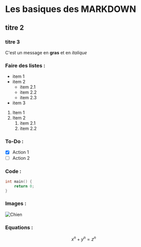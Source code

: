 # Les basiques des MARKDOWN

## titre 2

### titre 3

C'est un message en **gras** et en *italique*

### Faire des listes :
- item 1
- item 2
  - item 2.1
  - item 2.2
  - item 2.3
- item 3

1. Item 1
2. Item 2
    1. item 2.1
    2. item 2.2

### To-Do :
- [X] Action 1
- [ ] Action 2

### Code :
```C
int main() {
    return 0;
}
```

### Images  :
![Chien](https://picsum.photos/id/237/200/300)

### Equations :
$$ x^n + y^n = z^n $$

